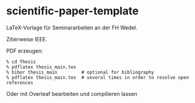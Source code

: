 # scientific-paper-template

LaTeX-Vorlage für Seminararbeiten an der FH Wedel.

Zitierweise IEEE.

PDF erzeugen:

    % cd Thesis
    % pdflatex thesis_main.tex
    % biber thesis_main         # optional for bibliography
    % pdflatex thesis_main.tex  # several times in order to resolve open references

Oder mit Overleaf bearbeiten und compilieren lassen
